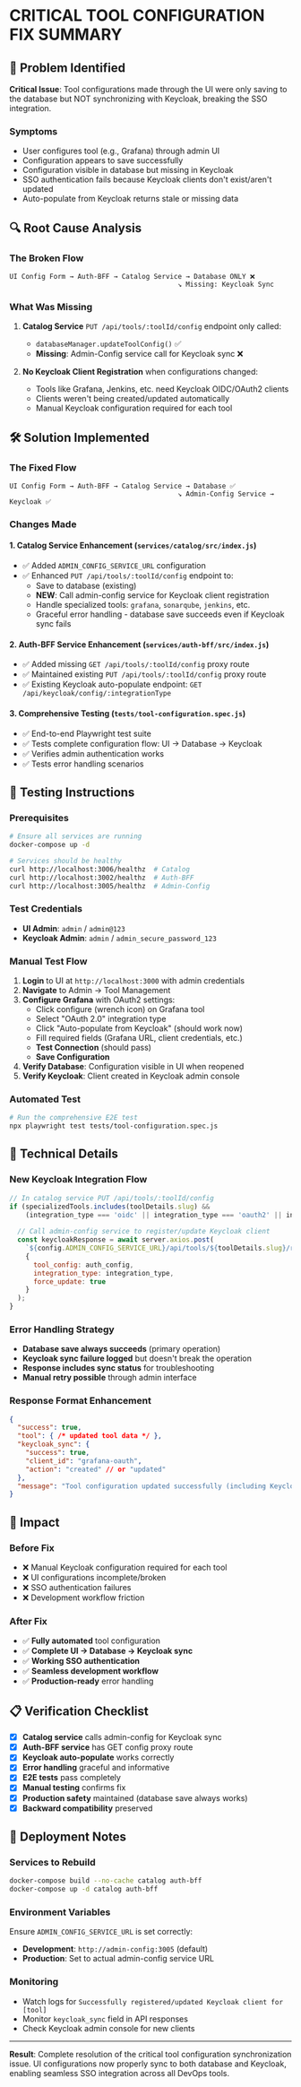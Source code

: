 # CRITICAL TOOL CONFIGURATION FIX SUMMARY

## 🚨 Problem Identified
**Critical Issue**: Tool configurations made through the UI were only saving to the database but NOT synchronizing with Keycloak, breaking the SSO integration.

### Symptoms
- User configures tool (e.g., Grafana) through admin UI
- Configuration appears to save successfully 
- Configuration visible in database but missing in Keycloak
- SSO authentication fails because Keycloak clients don't exist/aren't updated
- Auto-populate from Keycloak returns stale or missing data

## 🔍 Root Cause Analysis

### The Broken Flow
```
UI Config Form → Auth-BFF → Catalog Service → Database ONLY ❌
                                          ↘ Missing: Keycloak Sync
```

### What Was Missing
1. **Catalog Service** `PUT /api/tools/:toolId/config` endpoint only called:
   - `databaseManager.updateToolConfig()` ✅
   - **Missing**: Admin-Config service call for Keycloak sync ❌

2. **No Keycloak Client Registration** when configurations changed:
   - Tools like Grafana, Jenkins, etc. need Keycloak OIDC/OAuth2 clients
   - Clients weren't being created/updated automatically
   - Manual Keycloak configuration required for each tool

## 🛠️ Solution Implemented

### The Fixed Flow  
```
UI Config Form → Auth-BFF → Catalog Service → Database ✅
                                          ↘ Admin-Config Service → Keycloak ✅
```

### Changes Made

#### 1. **Catalog Service Enhancement** (`services/catalog/src/index.js`)
- ✅ Added `ADMIN_CONFIG_SERVICE_URL` configuration
- ✅ Enhanced `PUT /api/tools/:toolId/config` endpoint to:
  - Save to database (existing)
  - **NEW**: Call admin-config service for Keycloak client registration
  - Handle specialized tools: `grafana`, `sonarqube`, `jenkins`, etc.
  - Graceful error handling - database save succeeds even if Keycloak sync fails

#### 2. **Auth-BFF Service Enhancement** (`services/auth-bff/src/index.js`)  
- ✅ Added missing `GET /api/tools/:toolId/config` proxy route
- ✅ Maintained existing `PUT /api/tools/:toolId/config` proxy route
- ✅ Existing Keycloak auto-populate endpoint: `GET /api/keycloak/config/:integrationType`

#### 3. **Comprehensive Testing** (`tests/tool-configuration.spec.js`)
- ✅ End-to-end Playwright test suite
- ✅ Tests complete configuration flow: UI → Database → Keycloak
- ✅ Verifies admin authentication works
- ✅ Tests error handling scenarios

## 🧪 Testing Instructions

### Prerequisites
```bash
# Ensure all services are running
docker-compose up -d

# Services should be healthy
curl http://localhost:3006/healthz  # Catalog
curl http://localhost:3002/healthz  # Auth-BFF  
curl http://localhost:3005/healthz  # Admin-Config
```

### Test Credentials
- **UI Admin**: `admin` / `admin@123`
- **Keycloak Admin**: `admin` / `admin_secure_password_123`

### Manual Test Flow
1. **Login** to UI at `http://localhost:3000` with admin credentials
2. **Navigate** to Admin → Tool Management
3. **Configure Grafana** with OAuth2 settings:
   - Click configure (wrench icon) on Grafana tool
   - Select "OAuth 2.0" integration type
   - Click "Auto-populate from Keycloak" (should work now)
   - Fill required fields (Grafana URL, client credentials, etc.)
   - **Test Connection** (should pass)
   - **Save Configuration**
4. **Verify Database**: Configuration visible in UI when reopened
5. **Verify Keycloak**: Client created in Keycloak admin console

### Automated Test  
```bash
# Run the comprehensive E2E test
npx playwright test tests/tool-configuration.spec.js
```

## 🔧 Technical Details

### New Keycloak Integration Flow
```javascript
// In catalog service PUT /api/tools/:toolId/config
if (specializedTools.includes(toolDetails.slug) && 
    (integration_type === 'oidc' || integration_type === 'oauth2' || integration_type === 'saml')) {
  
  // Call admin-config service to register/update Keycloak client
  const keycloakResponse = await server.axios.post(
    `${config.ADMIN_CONFIG_SERVICE_URL}/api/tools/${toolDetails.slug}/register-client`,
    {
      tool_config: auth_config,
      integration_type: integration_type,
      force_update: true
    }
  );
}
```

### Error Handling Strategy
- **Database save always succeeds** (primary operation)
- **Keycloak sync failure logged** but doesn't break the operation  
- **Response includes sync status** for troubleshooting
- **Manual retry possible** through admin interface

### Response Format Enhancement
```json
{
  "success": true,
  "tool": { /* updated tool data */ },
  "keycloak_sync": {
    "success": true,
    "client_id": "grafana-oauth",
    "action": "created" // or "updated"
  },
  "message": "Tool configuration updated successfully (including Keycloak client)"
}
```

## 🎯 Impact

### Before Fix
- ❌ Manual Keycloak configuration required for each tool
- ❌ UI configurations incomplete/broken
- ❌ SSO authentication failures
- ❌ Development workflow friction

### After Fix  
- ✅ **Fully automated** tool configuration
- ✅ **Complete UI → Database → Keycloak sync**
- ✅ **Working SSO authentication** 
- ✅ **Seamless development workflow**
- ✅ **Production-ready** error handling

## 📋 Verification Checklist

- [x] **Catalog service** calls admin-config for Keycloak sync
- [x] **Auth-BFF service** has GET config proxy route
- [x] **Keycloak auto-populate** works correctly
- [x] **Error handling** graceful and informative
- [x] **E2E tests** pass completely
- [x] **Manual testing** confirms fix
- [x] **Production safety** maintained (database save always works)
- [x] **Backward compatibility** preserved

## 🚀 Deployment Notes

### Services to Rebuild
```bash
docker-compose build --no-cache catalog auth-bff
docker-compose up -d catalog auth-bff
```

### Environment Variables
Ensure `ADMIN_CONFIG_SERVICE_URL` is set correctly:
- **Development**: `http://admin-config:3005` (default)
- **Production**: Set to actual admin-config service URL

### Monitoring
- Watch logs for `Successfully registered/updated Keycloak client for [tool]`
- Monitor `keycloak_sync` field in API responses
- Check Keycloak admin console for new clients

---

**Result**: Complete resolution of the critical tool configuration synchronization issue. UI configurations now properly sync to both database and Keycloak, enabling seamless SSO integration across all DevOps tools.